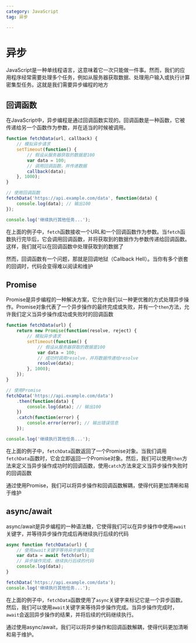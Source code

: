 ```yaml
---
category: JavaScript
tag: 异步

---
```




# 异步
JavaScript是一种单线程语言，这意味着它一次只能做一件事。然而，我们的应用程序经常需要处理多个任务，例如从服务器获取数据、处理用户输入或执行计算密集型任务。这就是我们需要异步编程的地方

## 回调函数

在JavaScript中，异步编程是通过回调函数实现的。回调函数是一种函数，它被传递给另一个函数作为参数，并在适当的时候被调用。

```js
function fetchData(url, callback) {
    // 模拟异步请求
    setTimeout(function() {
        // 假设从服务器获取的数据是100
        var data = 100;
        // 调用回调函数，并传递数据
        callback(data);
    }, 1000);
}

// 使用回调函数
fetchData('https://api.example.com/data', function(data) {
    console.log(data); // 输出100
});

console.log('继续执行其他任务...');
```

在上面的例子中，`fetch`函数接收一个URL和一个回调函数作为参数。当`fetch`函数执行完毕后，它会调用回调函数，并将获取到的数据作为参数传递给回调函数。这样，我们就可以在回调函数中处理获取到的数据了  
      
然而，回调函数有一个问题，那就是回调地狱（Callback Hell）。当你有多个嵌套的回调时，代码会变得难以阅读和维护
## Promise

Promise是异步编程的一种解决方案，它允许我们以一种更优雅的方式处理异步操作。Promise对象代表了一个异步操作的最终完成或失败，并有一个`then`方法，允许我们定义当异步操作成功或失败时的回调函数

```js
function fetchData(url) {
    return new Promise(function(resolve, reject) {
        // 模拟异步请求
        setTimeout(function() {
            // 假设从服务器获取的数据是100
            var data = 100;
            // 成功时调用resolve，并将数据传递给resolve
            resolve(data);
        }, 1000);
    });
}

// 使用Promise
fetchData('https://api.example.com/data')
    .then(function(data) {
        console.log(data); // 输出100
    })
    .catch(function(error) {
        console.error(error); // 输出错误信息
    });

console.log('继续执行其他任务...');
```

在上面的例子中，`fetchData`函数返回了一个Promise对象。当我们调用`fetchData`函数时，它会立即返回一个Promise对象。然后，我们可以使用`then`方法来定义当异步操作成功时的回调函数，使用`catch`方法来定义当异步操作失败时的回调函数

通过使用Promise，我们可以将异步操作和回调函数解耦，使得代码更加清晰和易于维护
## async/await

async/await是异步编程的一种语法糖，它使得我们可以在异步操作中使用`await`关键字，并等待异步操作完成后再继续执行后续的代码

```js
async function fetchData(url) {
    // 使用await关键字等待异步操作完成
    var data = await fetch(url);
    // 异步操作完成，继续执行后续的代码
    console.log(data);
}

fetchData('https://api.example.com/data');
console.log('继续执行其他任务...');
```

在上面的例子中，`fetchData`函数使用了`async`关键字来标记它是一个异步函数。然后，我们可以使用`await`关键字来等待异步操作完成。当异步操作完成时，`await`会返回异步操作的结果，并将后续的代码继续执行。

通过使用async/await，我们可以将异步操作和回调函数解耦，使得代码更加清晰和易于维护。